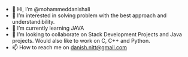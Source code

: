 - 👋 Hi, I’m @mohammeddanishali
- 👀 I’m interested in solving problem with the best approach and understandibility.
- 🌱 I’m currently learning JAVA
- 💞️ I’m looking to collaborate on Stack Development Projects and Java projects. Would also like to work on C, C++ and Python.
- 📫 How to reach me on danish.nitt@gmail.com

<!---
mohammeddanishali/mohammeddanishali is a ✨ special ✨ repository because its `README.md` (this file) appears on your GitHub profile.
You can click the Preview link to take a look at your changes.
--->
